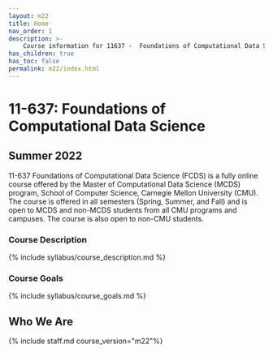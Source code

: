 ```yaml
---
layout: m22
title: Home
nav_order: 1
description: >-
    Course information for 11637 -  Foundations of Computational Data Science.
has_children: true
has_toc: false
permalink: m22/index.html
---
```


# 11-637: Foundations of Computational Data Science

## Summer 2022

11-637 Foundations of Computational Data Science (FCDS) is a fully online course offered by the Master of Computational Data Science (MCDS) program, School of Computer Science, Carnegie Mellon University (CMU). The course is offered in all semesters (Spring, Summer, and Fall) and is open to MCDS and non-MCDS students from all CMU programs and campuses. The course is also open to non-CMU students.

### Course Description

{% include syllabus/course_description.md %}

### Course Goals

{% include syllabus/course_goals.md %}

## Who We Are

{% include staff.md course_version="m22"%}